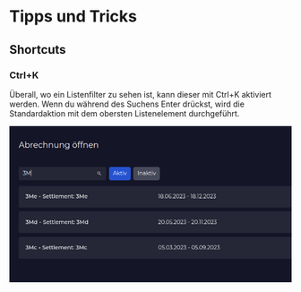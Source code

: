 # Tipps und Tricks

## Shortcuts

### Ctrl+K
Überall, wo ein Listenfilter zu sehen ist, kann dieser mit Ctrl+K aktiviert werden. Wenn du während des Suchens Enter drückst, wird die Standardaktion mit dem obersten Listenelement durchgeführt.

![trilliun filter input image](https://raw.githubusercontent.com/LordSalmon/trilliun_assets/main/tips-and-tricks/filter_input.png)